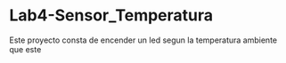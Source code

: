 # Lab4-Sensor_Temperatura
Este proyecto consta de encender un led segun la temperatura ambiente que este 
